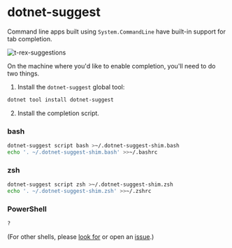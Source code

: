 # dotnet-suggest

Command line apps built using `System.CommandLine` have built-in support for tab completion.

![t-rex-suggestions](https://user-images.githubusercontent.com/547415/50387753-ef4c1280-06b8-11e9-90c8-89466d0bb406.gif)

On the machine where you'd like to enable completion, you'll need to do two things.

1. Install the `dotnet-suggest` global tool:

```sh
dotnet tool install dotnet-suggest
```

2. Install the completion script.

### bash
```sh
dotnet-suggest script bash >~/.dotnet-suggest-shim.bash
echo '. ~/.dotnet-suggest-shim.bash' >>~/.bashrc
```

### zsh
```sh
dotnet-suggest script zsh >~/.dotnet-suggest-shim.zsh
echo '. ~/.dotnet-suggest-shim.zsh' >>~/.zshrc
```

### PowerShell
```sh
?
```

(For other shells, please [look for](https://github.com/dotnet/command-line-api/issues?q=is%3Aissue+is%3Aopen+label%3A%22shell+suggestion%22) or open an [issue](https://github.com/dotnet/command-line-api/issues).)
